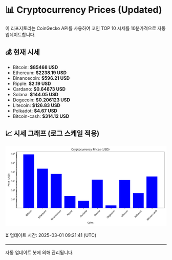 
# 📊 Cryptocurrency Prices (Updated)

이 리포지토리는 CoinGecko API를 사용하여 코인 TOP 10 시세를 10분가격으로 자동 업데이트합니다.

## 💰 현재 시세
- Bitcoin: **$85468 USD**
- Ethereum: **$2238.19 USD**
- Binancecoin: **$596.21 USD**
- Ripple: **$2.19 USD**
- Cardano: **$0.64873 USD**
- Solana: **$144.05 USD**
- Dogecoin: **$0.206123 USD**
- Litecoin: **$126.83 USD**
- Polkadot: **$4.67 USD**
- Bitcoin-cash: **$314.12 USD**

## 📈 시세 그래프 (로그 스케일 적용)
![Crypto Prices](crypto_prices.png)

⏳ 업데이트 시간: 2025-03-01 09:21:41 (UTC)

---
자동 업데이트 봇에 의해 관리됩니다.
